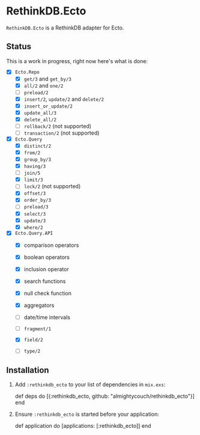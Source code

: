 # RethinkDB.Ecto

`RethinkDB.Ecto` is a RethinkDB adapter for Ecto.

## Status

This is a work in progress, right now here's what is done:

- [x] `Ecto.Repo`
  - [x] `get/3` and `get_by/3`
  - [x] `all/2` and `one/2`
  - [ ] `preload/2`
  - [x] `insert/2`, `update/2` and `delete/2`
  - [x] `insert_or_update/2`
  - [x] `update_all/3`
  - [x] `delete_all/2`
  - [ ] `rollback/2` (not supported)
  - [ ] `transaction/2` (not supported)
- [x] `Ecto.Query`
  - [x] `distinct/2`
  - [x] `from/2`
  - [x] `group_by/3`
  - [x] `having/3`
  - [ ] `join/5`
  - [x] `limit/3`
  - [ ] `lock/2` (not supported)
  - [x] `offset/3`
  - [x] `order_by/3`
  - [ ] `preload/3`
  - [x] `select/3`
  - [x] `update/3`
  - [x] `where/2`
- [x] `Ecto.Query.API`
  - [x] comparison operators
  - [x] boolean operators
  - [x] inclusion operator
  - [x] search functions
  - [x] null check function
  - [x] aggregators
  - [ ] date/time intervals
  - [ ] `fragment/1`
  - [x] `field/2`
  - [ ] `type/2`


## Installation

  1. Add `:rethinkdb_ecto` to your list of dependencies in `mix.exs`:

        def deps do
          [{:rethinkdb_ecto, github: "almightycouch/rethinkdb_ecto"}]
        end

  2. Ensure `:rethinkdb_ecto` is started before your application:

        def application do
          [applications: [:rethinkdb_ecto]]
        end

